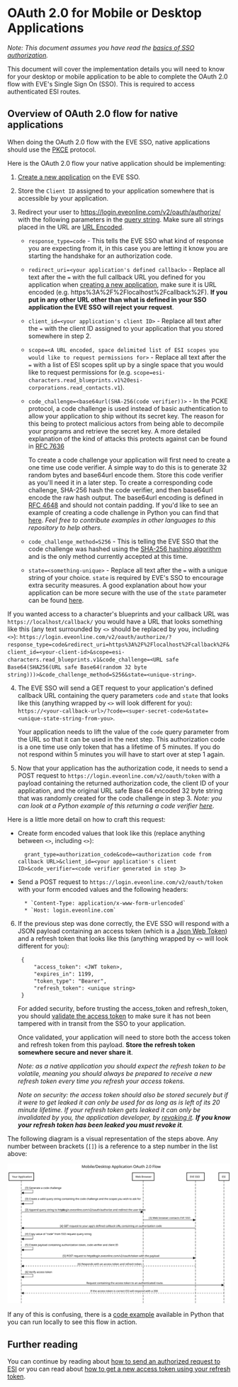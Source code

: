 # OAuth 2.0 for Mobile or Desktop Applications
*Note: This document assumes you have read the [basics of SSO authorization](sso_authorization_flow.md).*

This document will cover the implementation details you will need to know for your desktop or mobile application to be able to complete the OAuth 2.0 flow with EVE's Single Sign On (SSO). This is required to access authenticated ESI routes.

## Overview of OAuth 2.0 flow for native applications

When doing the OAuth 2.0 flow with the EVE SSO, native applications should use the [PKCE](https://www.oauth.com/oauth2-servers/pkce/) protocol.

Here is the OAuth 2.0 flow your native application should be implementing:

1. [Create a new application](creating_sso_application.md) on the EVE SSO.

2. Store the `Client ID` assigned to your application somewhere that is accessible by your application.

3. Redirect your user to https://login.eveonline.com/v2/oauth/authorize/ with the following parameters in the [query string](https://en.wikipedia.org/wiki/Query_string). Make sure all strings placed in the URL are [URL Encoded](https://en.wikipedia.org/wiki/Percent-encoding).

    * `response_type=code` - This tells the EVE SSO what kind of response you are expecting from it, in this case you are letting it know you are starting the handshake for an authorization code.

    * `redirect_uri=<your application's defined callback>` - Replace all text after the `=` with the full callback URL you defined for you application when [creating a new application](creating_sso_application.md), make sure it is URL encoded (e.g. https%3A%2F%2Flocalhost%2Fcallback%2F). **If you put in any other URL other than what is defined in your SSO application the EVE SSO will reject your request**.

    * `client_id=<your application's client ID>` - Replace all text after the `=` with the client ID assigned to your application that you stored somewhere in step 2.

    * `scope=<A URL encoded, space delimited list of ESI scopes you would like to request permissions for>` - Replace all text after the `=` with a list of ESI scopes split up by a single space that you would like to request permissions for (e.g. `scope=esi-characters.read_blueprints.v1%20esi-corporations.read_contacts.v1`).

    * `code_challenge=<base64url(SHA-256(code verifier))>` - In the PCKE protocol, a code challenge is used instead of basic authentication to allow your application to ship without its secret key. The reason for this being to protect malicious actors from being able to decompile your programs and retrieve the secret key. A more detailed explanation of the kind of attacks this protects against can be found in [RFC 7636](https://tools.ietf.org/html/rfc7636#section-1)

        To create a code challenge your application will first need to create a one time use code verifier. A simple way to do this is to generate 32 random bytes and base64url encode them. Store this code verifier as you'll need it in a later step. To create a corresponding code challenge, SHA-256 hash the code verifier, and then base64url encode the raw hash output. The base64url encoding is defined in [RFC 4648](https://tools.ietf.org/html/rfc4648#section-5) and should not contain padding. If you'd like to see an example of creating a code challenge in Python you can find that [here](https://github.com/esi/esi-docs/blob/master/examples/python/sso/esi_oauth_native.py). *Feel free to contribute examples in other languages to this repository to help others.*

    * `code_challenge_method=S256` - This is telling the EVE SSO that the code challenge was hashed using the [SHA-256 hashing algorithm](https://en.wikipedia.org/wiki/SHA-2) and is the only method currently accepted at this time.

    * `state=<something-unique>` - Replace all text after the `=` with a unique string of your choice. `state` is required by EVE's SSO to encourage extra security measures. A good explanation about how your application can be more secure with the use of the `state` parameter can be found [here](https://auth0.com/docs/protocols/oauth2/oauth-state).

If you wanted access to a character's blueprints and your callback URL was `https://localhost/callback/` you would have a URL that looks something like this (any text surrounded by `<>` should be replaced by you, including `<>`): `https://login.eveonline.com/v2/oauth/authorize/?response_type=code&redirect_uri=https%3A%2F%2Flocalhost%2Fcallback%2F&client_id=<your-client-id>&scope=esi-characters.read_blueprints.v1&code_challenge=<URL safe Base64(SHA256(URL safe Base64(random 32 byte string)))>&code_challenge_method=S256&state=<unique-string>`.

4. The EVE SSO will send a GET request to your application's defined callback URL containing the query parameters `code` and `state` that looks like this (anything wrapped by `<>` will look different for you): `https://<your-callback-url>/?code=<super-secret-code>&state=<unique-state-string-from-you>`.

    Your application needs to lift the value of the `code` query parameter from the URL so that it can be used in the next step. This authorization code is a one time use only token that has a lifetime of 5 minutes. If you do not respond within 5 minutes you will have to start over at step 1 again.

5. Now that your application has the authorization code, it needs to send a POST request to `https://login.eveonline.com/v2/oauth/token` with a payload containing the returned authorization code, the client ID of your application, and the original URL safe Base 64 encoded 32 byte string that was randomly created for the code challenge in step 3. *Note: you can look at a Python example of this returning a code verifier [here](https://github.com/esi/esi-docs/blob/master/examples/python/sso/esi_oauth_native.py)*.

Here is a little more detail on how to craft this request:

* Create form encoded values that look like this (replace anything between `<>`, including `<>`):

        grant_type=authorization_code&code=<authorization code from callback URL>&client_id=<your application's client ID>&code_verifier=<code verifier generated in step 3>  

* Send a POST request to `https://login.eveonline.com/v2/oauth/token` with your form encoded values and the following headers:

        * `Content-Type: application/x-www-form-urlencoded`
        * `Host: login.eveonline.com`

6. If the previous step was done correctly, the EVE SSO will respond with a JSON payload containing an access token (which is a [Json Web Token](https://jwt.io/introduction/)) and a refresh token that looks like this (anything wrapped by `<>` will look different for you):

        {
            "access_token": <JWT token>,
            "expires_in": 1199,
            "token_type": "Bearer",
            "refresh_token": <unique string>
        }

    For added security, before trusting the access_token and refresh_token, you should [validate the access token](validating_eve_jwt.md) to make sure it has not been tampered with in transit from the SSO to your application.

    Once validated, your application will need to store both the access token and refresh token from this payload. **Store the refresh token somewhere secure and never share it**.

    *Note: as a native application you should expect the refresh token to be volatile, meaning you should always be prepared to receive a new refresh token every time you refresh your access tokens.*

    *Note on security: the access token should also be stored securely but if it were to get leaked it can only be used for as long as is left of its 20 minute lifetime. If your refresh token gets leaked it can only be invalidated by you, the application developer, by [revoking it](revoking_refresh_tokens.md). **If you know your refresh token has been leaked you must revoke it**.*

The following diagram is a visual representation of the steps above. Any number between brackets (`[]`) is a reference to a step number in the list above:

![Native OAuth 2.0 Flow Diagram](img/native_oauth_flow.svg)

If any of this is confusing, there is a [code example](https://github.com/esi/esi-docs/blob/master/examples/python/sso/esi_oauth_native.py) available in Python that you can run locally to see this flow in action.

## Further reading
You can continue by reading about [how to send an authorized request to ESI](sending_esi_auth_request.md) or you can read about [how to get a new access token using your refresh token](refreshing_access_tokens.md).
